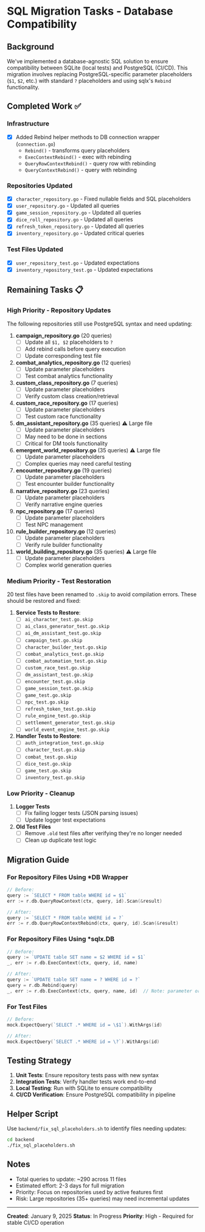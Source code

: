 # SQL Migration Tasks - Database Compatibility

## Background

We've implemented a database-agnostic SQL solution to ensure compatibility between SQLite (local tests) and PostgreSQL (CI/CD). This migration involves replacing PostgreSQL-specific parameter placeholders (`$1`, `$2`, etc.) with standard `?` placeholders and using sqlx's `Rebind` functionality.

## Completed Work ✅

### Infrastructure
- [x] Added Rebind helper methods to DB connection wrapper (`connection.go`)
  - `Rebind()` - transforms query placeholders
  - `ExecContextRebind()` - exec with rebinding
  - `QueryRowContextRebind()` - query row with rebinding
  - `QueryContextRebind()` - query with rebinding

### Repositories Updated
- [x] `character_repository.go` - Fixed nullable fields and SQL placeholders
- [x] `user_repository.go` - Updated all queries
- [x] `game_session_repository.go` - Updated all queries
- [x] `dice_roll_repository.go` - Updated all queries
- [x] `refresh_token_repository.go` - Updated all queries
- [x] `inventory_repository.go` - Updated critical queries

### Test Files Updated
- [x] `user_repository_test.go` - Updated expectations
- [x] `inventory_repository_test.go` - Updated expectations

## Remaining Tasks 📋

### High Priority - Repository Updates

The following repositories still use PostgreSQL syntax and need updating:

1. **campaign_repository.go** (20 queries)
   - [ ] Update all `$1, $2` placeholders to `?`
   - [ ] Add rebind calls before query execution
   - [ ] Update corresponding test file

2. **combat_analytics_repository.go** (12 queries)
   - [ ] Update parameter placeholders
   - [ ] Test combat analytics functionality

3. **custom_class_repository.go** (7 queries)
   - [ ] Update parameter placeholders
   - [ ] Verify custom class creation/retrieval

4. **custom_race_repository.go** (17 queries)
   - [ ] Update parameter placeholders
   - [ ] Test custom race functionality

5. **dm_assistant_repository.go** (35 queries) ⚠️ Large file
   - [ ] Update parameter placeholders
   - [ ] May need to be done in sections
   - [ ] Critical for DM tools functionality

6. **emergent_world_repository.go** (35 queries) ⚠️ Large file
   - [ ] Update parameter placeholders
   - [ ] Complex queries may need careful testing

7. **encounter_repository.go** (19 queries)
   - [ ] Update parameter placeholders
   - [ ] Test encounter builder functionality

8. **narrative_repository.go** (23 queries)
   - [ ] Update parameter placeholders
   - [ ] Verify narrative engine queries

9. **npc_repository.go** (17 queries)
   - [ ] Update parameter placeholders
   - [ ] Test NPC management

10. **rule_builder_repository.go** (12 queries)
    - [ ] Update parameter placeholders
    - [ ] Verify rule builder functionality

11. **world_building_repository.go** (35 queries) ⚠️ Large file
    - [ ] Update parameter placeholders
    - [ ] Complex world generation queries

### Medium Priority - Test Restoration

20 test files have been renamed to `.skip` to avoid compilation errors. These should be restored and fixed:

1. **Service Tests to Restore**:
   - [ ] `ai_character_test.go.skip`
   - [ ] `ai_class_generator_test.go.skip`
   - [ ] `ai_dm_assistant_test.go.skip`
   - [ ] `campaign_test.go.skip`
   - [ ] `character_builder_test.go.skip`
   - [ ] `combat_analytics_test.go.skip`
   - [ ] `combat_automation_test.go.skip`
   - [ ] `custom_race_test.go.skip`
   - [ ] `dm_assistant_test.go.skip`
   - [ ] `encounter_test.go.skip`
   - [ ] `game_session_test.go.skip`
   - [ ] `game_test.go.skip`
   - [ ] `npc_test.go.skip`
   - [ ] `refresh_token_test.go.skip`
   - [ ] `rule_engine_test.go.skip`
   - [ ] `settlement_generator_test.go.skip`
   - [ ] `world_event_engine_test.go.skip`

2. **Handler Tests to Restore**:
   - [ ] `auth_integration_test.go.skip`
   - [ ] `character_test.go.skip`
   - [ ] `combat_test.go.skip`
   - [ ] `dice_test.go.skip`
   - [ ] `game_test.go.skip`
   - [ ] `inventory_test.go.skip`

### Low Priority - Cleanup

1. **Logger Tests**
   - [ ] Fix failing logger tests (JSON parsing issues)
   - [ ] Update logger test expectations

2. **Old Test Files**
   - [ ] Remove `.old` test files after verifying they're no longer needed
   - [ ] Clean up duplicate test logic

## Migration Guide

### For Repository Files Using *DB Wrapper

```go
// Before:
query := `SELECT * FROM table WHERE id = $1`
err := r.db.QueryRowContext(ctx, query, id).Scan(&result)

// After:
query := `SELECT * FROM table WHERE id = ?`
err := r.db.QueryRowContextRebind(ctx, query, id).Scan(&result)
```

### For Repository Files Using *sqlx.DB

```go
// Before:
query := `UPDATE table SET name = $2 WHERE id = $1`
_, err := r.db.ExecContext(ctx, query, id, name)

// After:
query := `UPDATE table SET name = ? WHERE id = ?`
query = r.db.Rebind(query)
_, err := r.db.ExecContext(ctx, query, name, id)  // Note: parameter order matches ? order
```

### For Test Files

```go
// Before:
mock.ExpectQuery(`SELECT .* WHERE id = \$1`).WithArgs(id)

// After:
mock.ExpectQuery(`SELECT .* WHERE id = \?`).WithArgs(id)
```

## Testing Strategy

1. **Unit Tests**: Ensure repository tests pass with new syntax
2. **Integration Tests**: Verify handler tests work end-to-end
3. **Local Testing**: Run with SQLite to ensure compatibility
4. **CI/CD Verification**: Ensure PostgreSQL compatibility in pipeline

## Helper Script

Use `backend/fix_sql_placeholders.sh` to identify files needing updates:

```bash
cd backend
./fix_sql_placeholders.sh
```

## Notes

- Total queries to update: ~290 across 11 files
- Estimated effort: 2-3 days for full migration
- Priority: Focus on repositories used by active features first
- Risk: Large repositories (35+ queries) may need incremental updates

---

**Created**: January 9, 2025
**Status**: In Progress
**Priority**: High - Required for stable CI/CD operation